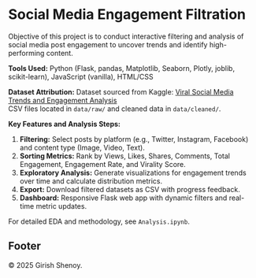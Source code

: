 # Social Media Engagement Filtration

Objective of this project is to conduct interactive filtering and analysis of social media post engagement to uncover trends and identify high-performing content.

**Tools Used:** Python (Flask, pandas, Matplotlib, Seaborn, Plotly, joblib, scikit-learn), JavaScript (vanilla), HTML/CSS

**Dataset Attribution:**
Dataset sourced from Kaggle: [Viral Social Media Trends and Engagement Analysis](https://www.kaggle.com/datasets/atharvasoundankar/viral-social-media-trends-and-engagement-analysis)  
CSV files located in `data/raw/` and cleaned data in `data/cleaned/`.

**Key Features and Analysis Steps:**
1. **Filtering:** Select posts by platform (e.g., Twitter, Instagram, Facebook) and content type (Image, Video, Text).
2. **Sorting Metrics:** Rank by Views, Likes, Shares, Comments, Total Engagement, Engagement Rate, and Virality Score.
3. **Exploratory Analysis:** Generate visualizations for engagement trends over time and calculate distribution metrics.
4. **Export:** Download filtered datasets as CSV with progress feedback.
5. **Dashboard:** Responsive Flask web app with dynamic filters and real-time metric updates.

For detailed EDA and methodology, see `Analysis.ipynb`.

## Footer

© 2025 Girish Shenoy.
